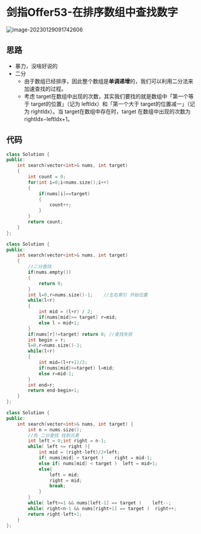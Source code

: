 # 剑指Offer53-在排序数组中查找数字

![image-20230129091742606](https://happygoing.oss-cn-beijing.aliyuncs.com/img/image-20230129091742606.png)

## 思路

- 暴力，没啥好说的
- 二分
  - 由于数组已经排序，因此整个数组是**单调递增**的，我们可以利用二分法来加速查找的过程。
  - 考虑 target在数组中出现的次数，其实我们要找的就是数组中「第一个等于 target的位置」（记为 leftIdx）和「第一个大于 target的位置减一」（记为 rightIdx）。当 target在数组中存在时，target 在数组中出现的次数为 rightIdx−leftIdx+1。


## 代码

```C++
class Solution {
public:
    int search(vector<int>& nums, int target) 
    {
        int count = 0;
        for(int i=0;i<nums.size();i++)
        {
            if(nums[i]==target)
            {
                count++;
            }
        }
        return count;
    }
};
```

```C++
class Solution {
public:
    int search(vector<int>& nums, int target) 
    {
        //二分查找
        if(nums.empty())
        {
            return 0;
        }
        int l=0,r=nums.size()-1;    //左右索引 开始位置
        while(l<r)
        {
            int mid = (l+r) / 2;
            if(nums[mid]>= target) r=mid;
            else l = mid+1;
        }
        if(nums[r]!=target) return 0; //查找失败
        int begin = r;
        l=0,r=nums.size()-1;
        while(l<r)
        {
            int mid=(l+r+1)/2;
            if(nums[mid]<=target) l=mid;
            else r=mid-1;
        }
        int end=r;
        return end-begin+1;
    }
};
```

```C++
class Solution {
public:
    int search(vector<int>& nums, int target) {
        int n = nums.size();
        //先 二分查找 找到元素
        int left = 0;int right = n-1;
        while( left <= right ){
            int mid = (right-left)/2+left;
            if( nums[mid] > target )    right = mid-1;
            else if( nums[mid] < target )  left = mid+1;
            else{
                left = mid;
                right = mid;
                break;
            }
        }
        while( left>=1 && nums[left-1] == target )    left--;
        while( right<n-1 && nums[right+1] == target )  right++;
        return right-left+1;
    }
};


```


